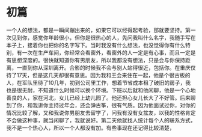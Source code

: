# 初篇
一个人的想法，都是一瞬间蹦出来的，如果它可以经得起考验，那就要坚持。第一次见到你，感觉你年龄很小，但你是很热心的人，先问我叫什么名字，我随手写在本子上，接着你也把你的名字写下。当时我没有什么想法，也没觉得你有什么特别，有一次在生产车间，你经常会看窗外，看窗外的人一定是有心事，而且一定是有思想深度的。很快就知道你有男朋友，所以我都没有想法，只是会与你保持距离，一直到你从深圳离开。合影的时候我不会与别人站得很近，包括你。在重庆仅待了17天，但是这几天却很有意思。因为我和王会来住在一起，他是个很古板的人，在军队里待了10几年，初到公司里工作，想着节省成本租了破旧的房子，我也是很无耐，不知道什么时候可以换个环境。下班以后就和他闲聊，他是一个心地善良的人，家在河北，女儿已经上幼儿园了。他还担心女儿长大了不好管。后来聊到了你，和我讲你主持过年会，还会弹古筝，很有气质。因为他面试过你，对你的情况比较了解，又和我说你男朋友去留学了，问我有没有女盆友，以我的性格肯定不会做这种事，就当闲聊了，我就说好。第二天他就找人统计每个人的联系方式，我不是一个热心人，所以一个人都没有加。有些事现在还记得比较清楚，